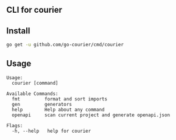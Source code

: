 ## CLI for courier


## Install

```bash
go get -u github.com/go-courier/cmd/courier
```


## Usage

```
Usage:
  courier [command]

Available Commands:
  fmt         format and sort imports
  gen         generators
  help        Help about any command
  openapi     scan current project and generate openapi.json

Flags:
  -h, --help   help for courier
```